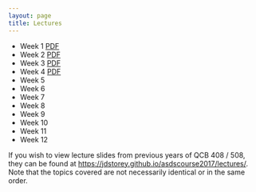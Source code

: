 ```yaml
---
layout: page
title: Lectures
---
```


- Week 1 [PDF](./lecture_notes/week1.pdf)
- Week 2 [PDF](./lecture_notes/week2.pdf)
- Week 3 [PDF](./lecture_notes/week3.pdf)
- Week 4 [PDF](./lecture_notes/week4.pdf)
- Week 5
- Week 6
- Week 7
- Week 8
- Week 9
- Week 10
- Week 11
- Week 12


If you wish to view lecture slides from previous years of QCB 408 / 508, they can be found at <a href='https://jdstorey.github.io/asdscourse2017/lectures/' target='_blank'>https://jdstorey.github.io/asdscourse2017/lectures/</a>. Note that the topics covered are not necessarily identical or in the same order.
